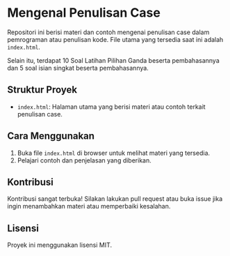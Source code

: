 # Mengenal Penulisan Case

Repositori ini berisi materi dan contoh mengenai penulisan case dalam pemrograman atau penulisan kode. File utama yang tersedia saat ini adalah `index.html`.

Selain itu, terdapat 10 Soal Latihan Pilihan Ganda beserta pembahasannya dan 5 soal isian singkat beserta pembahasannya.

## Struktur Proyek

- `index.html`: Halaman utama yang berisi materi atau contoh terkait penulisan case.

## Cara Menggunakan

1. Buka file `index.html` di browser untuk melihat materi yang tersedia.
2. Pelajari contoh dan penjelasan yang diberikan.

## Kontribusi

Kontribusi sangat terbuka! Silakan lakukan pull request atau buka issue jika ingin menambahkan materi atau memperbaiki kesalahan.

## Lisensi

Proyek ini menggunakan lisensi MIT.
